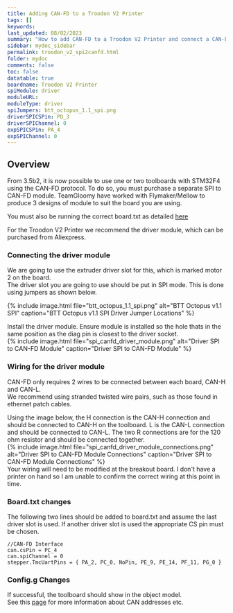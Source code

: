 ```yaml
---
title: Adding CAN-FD to a Troodon V2 Printer
tags: []
keywords: 
last_updated: 08/02/2023
summary: "How to add CAN-FD to a Troodon V2 Printer and connect a CAN-FD Toolboard"
sidebar: mydoc_sidebar
permalink: troodon_v2_spi2canfd.html
folder: mydoc
comments: false
toc: false
datatable: true
boardname: Troodon V2 Printer
spiModule: driver
moduleURL: 
moduleType: driver
spiJumpers: btt_octopus_1.1_spi.png
driverSPICSPin: PD_3
driverSPIChannel: 0
expSPICSPin: PA_4
expSPIChannel: 0
---
```


## Overview

From 3.5b2, it is now possible to use one or two toolboards with STM32F4 using the CAN-FD protocol. To do so, you must purchase a separate SPI to CAN-FD module. TeamGloomy have worked with Flymaker/Mellow to produce 3 designs of module to suit the board you are using.  

You must also be running the correct board.txt as detailed [here](troodon_v2_firmware_adjustment.html)

For the Troodon V2 Printer we recommend the driver module, which can be purchased from Aliexpress.  

### Connecting the driver module

We are going to use the extruder driver slot for this, which is marked motor 2 on the board.  
The driver slot you are going to use should be put in SPI mode. This is done using jumpers as shown below.  

{% include image.html file="btt_octopus_1.1_spi.png" alt="BTT Octopus v1.1 SPI" caption="BTT Octopus v1.1 SPI Driver Jumper Locations" %}  

Install the driver module. Ensure module is installed so the hole thats in the same position as the diag pin is closest to the driver socket.  
{% include image.html file="spi_canfd_driver_module.png" alt="Driver SPI to CAN-FD Module" caption="Driver SPI to CAN-FD Module" %}  

### Wiring for the driver module

CAN-FD only requires 2 wires to be connected between each board, CAN-H and CAN-L.  
We recommend using stranded twisted wire pairs, such as those found in ethernet patch cables.

Using the image below, the H connection is the CAN-H connection and should be connected to CAN-H on the toolboard. L is the CAN-L connection and should be connected to CAN-L. The two R connections are for the 120 ohm resistor and should be connected together.  
{% include image.html file="spi_canfd_driver_module_connections.png" alt="Driver SPI to CAN-FD Module Connections" caption="Driver SPI to CAN-FD Module Connections" %}  
Your wiring will need to be modified at the breakout board. I don't have a printer on hand so I am unable to confirm the correct wiring at this point in time.  

### Board.txt changes

The following two lines should be added to board.txt and assume the last driver slot is used. If another driver slot is used the appropriate CS pin must be chosen.  
```
//CAN-FD Interface
can.csPin = PC_4
can.spiChannel = 0
stepper.TmcUartPins = { PA_2, PC_0, NoPin, PE_9, PE_14, PF_11, PG_0 }
```

### Config.g Changes

If successful, the toolboard should show in the object model.  
See this [page](https://docs.duet3d.com/en/User_manual/Machine_configuration/CAN_connection#setting-can-addresses) for more information about CAN addresses etc.